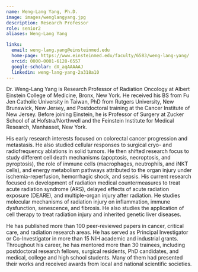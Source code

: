 ```yaml
---
name: Weng-Lang Yang, Ph.D.
image: images/wenglangyang.jpg
description: Research Professor
role: senior2
aliases: Weng-Lang Yang

links:
  email: weng-lang.yang@einsteinmed.edu
  home-page: https://www.einsteinmed.edu/faculty/6583/weng-lang-yang/
  orcid: 0000-0001-6128-6557
  google-scholar: dX_aqAAAAAJ
  linkedin: weng-lang-yang-2a318a10
---
```


Dr. Weng-Lang Yang is Research Professor of Radiation Oncology at Albert Einstein College of Medicine, Bronx, New York. He received his BS from Fu Jen Catholic University in Taiwan, PhD from Rutgers University, New Brunswick, New Jersey, and Postdoctoral training at the Cancer Institute of New Jersey. Before joining Einstein, he is Professor of Surgery at Zucker School of at Hofstra/Northwell and the Feinstein Institute for Medical Research, Manhasset, New York. 

His early research interests focused on colorectal cancer progression and metastasis. He also studied cellular responses to surgical cryo- and radiofrequency ablations in solid tumors. He then shifted research focus to study different cell death mechanisms (apoptosis, necroptosis, and pyroptosis), the role of immune cells (macrophages, neutrophils, and iNKT cells), and energy metabolism pathways attributed to the organ injury under ischemia-reperfusion, hemorrhagic shock, and sepsis. His current research focused on development of radiation medical countermeasures to treat acute radiation syndrome (ARS), delayed effects of acute radiation exposure (DEARE), and multiple-organ injury after radiation. He studies molecular mechanisms of radiation injury on inflammation, immune dysfunction, senescence, and fibrosis. He also studies the application of cell therapy to treat radiation injury and inherited genetic liver diseases.

He has published more than 100 peer-reviewed papers in cancer, critical care, and radiation research areas. He has served as Principal Investigator or Co-Investigator in more than 15 NIH academic and industrial grants. Throughout his career, he has mentored more than 30 trainees, including postdoctoral research fellows, surgical residents, PhD candidates, and medical, college and high school students. Many of them had presented their works and received awards from local and national scientific societies.
